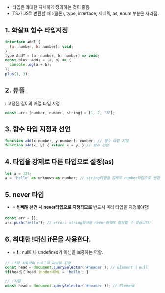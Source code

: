 >

- 타입은 최대한 자세하게 정의하는 것이 좋음
- TS가 JS로 변환할 때 :(콜론), type, interface, 제네릭, as, enum 부분은 사라짐.

## 1. 화살표 함수 타입지정

```js
interface AddI {
  (a: number, b: number): void;
}
type AddT = (a: number, b: number) => void;
const plus: AddI = (a, b) => {
  console.log(a + b);
};
plus(1, 3);
```

## 2. 튜플

: 고정된 길이의 배열 타입 지정

```js
const arr: [number, number, string] = [1, 2, "3"];
```

## 3. 함수 타입 지정과 선언

```js
function add(x:number, y:number): number; // 함수 타입 지정
function add(x, y) { return x + y; } // 함수 선언
```

## 4. 타입을 강제로 다른 타입으로 설정(as)

```js
let a = 123;
a = 'hello' as unknown as number; // string타입을 강제로 number타입으로 변경
```

## 5. never 타입

- ⭐️ **빈배열 선언 시 never타입으로 지정되므로** 반드시 미리 타입을 지정해야함!

```js
const arr = [];
arr.push("hello"); // error: string형식을 never형식에 할당할 수 없습니다!
```

## 6. 최대한 !대신 if문을 사용한다.

- ⭐️ **!** : null이나 undefined가 아님을 보증하는 역할.

```js
// if문 사용하여 null이 아님을 지정
const head = document.querySelector('#header'); // Element | null
if(head){ head.innderHTML = 'hello'; }

// !사용
const head = document.querySelector('#header')!; // Element
```
